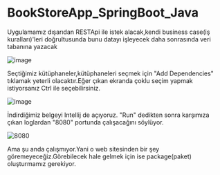 # BookStoreApp_SpringBoot_Java

Uygulamamız dışarıdan RESTApi ile istek alacak,kendi business case(iş kuralları)'leri doğrultusunda bunu datayı işleyecek daha sonrasında veri tabanına yazacak

![image](https://user-images.githubusercontent.com/61595808/137022970-ca7149ce-ec96-45bd-b088-8cf602b7ffa9.png)

Seçtiğimiz kütüphaneler,kütüphaneleri seçmek için "Add Dependencies" tıklamak yeterli olacaktır.Eğer çıkan ekranda çoklu seçim yapmak istiyorsanız Ctrl ile seçebilirsiniz.

![image](https://user-images.githubusercontent.com/61595808/137024868-0e66fa64-979d-4eb5-8008-16e344916269.png)

İndirdiğimiz belgeyi Intellij de açıyoruz. "Run" dedikten sonra karşımıza çıkan loglardan "8080" portunda çalışacağını söylüyor.


![8080](https://user-images.githubusercontent.com/61595808/137025388-51d9899e-80f4-4e60-9db0-8cb4d5154c07.png)

Ama şu anda çalışmıyor.Yani o web sitesinden bir şey göremeyeceğiz.Görebilecek hale gelmek için ise package(paket) oluşturmamız gerekiyor.




